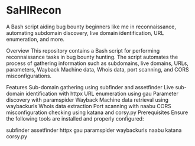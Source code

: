 # SaHIRecon
A Bash script aiding bug bounty beginners like me in reconnaissance, automating subdomain discovery, live domain identification, URL enumeration, and more.

Overview
This repository contains a Bash script for performing reconnaissance tasks in bug bounty hunting. The script automates the process of gathering information such as subdomains, live domains, URLs, parameters, Wayback Machine data, Whois data, port scanning, and CORS misconfigurations.

Features
Sub-domain gathering using subfinder and assetfinder
Live sub-domain identification with httpx
URL enumeration using gau
Parameter discovery with paramspider
Wayback Machine data retrieval using waybackurls
Whois data extraction
Port scanning with naabu
CORS misconfiguration checking using katana and corsy.py
Prerequisites
Ensure the following tools are installed and properly configured:

subfinder
assetfinder
httpx
gau
paramspider
waybackurls
naabu
katana
corsy.py

